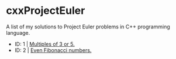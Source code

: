 # cxxProjectEuler
A list of my solutions to Project Euler problems in C++ programming language.

* ID: 1 | [Multiples of 3 or 5.](https://gist.github.com/innerviewer/41520d4c641ffd24e7f00b88d8d9c342)
* ID: 2 | [Even Fibonacci numbers.](https://gist.github.com/innerviewer/bbcbe9c74489bbc9e2f57fa983dc607e)
